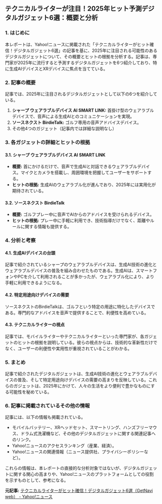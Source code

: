 ## テクニカルライターが注目！2025年ヒット予測デジタルガジェット6選：概要と分析

### 1. はじめに

本レポートは、Yahoo!ニュースに掲載された「テクニカルライターがヒット確信！デジタルガジェット6選」の記事を基に、2025年に注目される可能性のあるデジタルガジェットについて、その概要とヒットの根拠を分析する。記事は、専門家が2025年に流行すると予測するデジタルガジェットを6つ紹介しており、特に生成AIデバイスとXRデバイスに焦点を当てている。

### 2. 記事の概要

記事では、2025年に注目されるデジタルガジェットとして以下の6つを紹介している。

1. **シャープ ウェアラブルデバイス AI SMART LINK:** 首掛け型のウェアラブルデバイスで、音声による生成AIとのコミュニケーションを実現。
2. **ソースネクスト BirdieTalk:** ゴルフ専用の音声アドバイスデバイス。
3. その他4つのガジェット（記事内では詳細な説明なし）

### 3. 各ガジェットの詳細とヒットの根拠

#### 3.1. シャープ ウェアラブルデバイス AI SMART LINK

* **概要:** 首にかけるだけで、音声で生成AIと対話できるウェアラブルデバイス。マイクとカメラを搭載し、周囲環境を把握してユーザーをサポートする。
* **ヒットの根拠:** 生成AIのウェアラブル化が進んでおり、2025年には実用化が期待されている。

#### 3.2. ソースネクスト BirdieTalk

* **概要:** ゴルフプレー中に音声でAIからのアドバイスを受けられるデバイス。
* **ヒットの根拠:** プレー中に手軽に利用でき、技術指導だけでなく、距離やルールに関する情報も提供する。

### 4. 分析と考察

#### 4.1. 生成AIデバイスの台頭

記事で紹介されているシャープのウェアラブルデバイスは、生成AI技術の進化とウェアラブルデバイスの普及を組み合わせたものである。生成AIは、スマートフォンやPCを介して利用されることが多かったが、ウェアラブル化により、より手軽に利用できるようになる。

#### 4.2. 特定用途向けデバイスの需要

ソースネクストのBirdieTalkは、ゴルフという特定の用途に特化したデバイスである。専門的なアドバイスを音声で提供することで、利便性を高めている。

#### 4.3. テクニカルライターの視点

記事では、モバイルライターやテクニカルライターといった専門家が、各ガジェットのヒットの根拠を説明している。彼らの視点からは、技術的な革新性だけでなく、ユーザーの利便性や実用性が重視されていることがわかる。

### 5. まとめ

記事で紹介されたデジタルガジェットは、生成AI技術の進化とウェアラブルデバイスの普及、そして特定用途向けデバイスの需要の高まりを反映している。これらのガジェットは、2025年にかけて、人々の生活をより便利で豊かなものにする可能性を秘めている。

### 6. 記事に掲載されているその他の情報

記事には、以下の情報も掲載されている。

* モバイルバッテリー、XRヘッドセット、スマートリング、ハンズフリーマウス、ドラム式洗濯機など、その他のデジタルガジェットに関する関連記事へのリンク。
* Yahoo!ニュースのアクセスランキング（産業、経済）。
* Yahoo!ニュースの関連情報（ニュース提供社、プライバシーポリシーなど）。

これらの情報は、本レポートの直接的な分析対象ではないが、デジタルガジェットに関する関心の高まりや、Yahoo!ニュースのプラットフォームとしての役割を示すものとして、参考になる。


**元記事:** [テクニカルライターがヒット確信！デジタルガジェット6選（GetNavi web） - Yahoo!ニュース](https://news.yahoo.co.jp/articles/e33692573e574f309c66d076c25fad7f1b0fea6f)